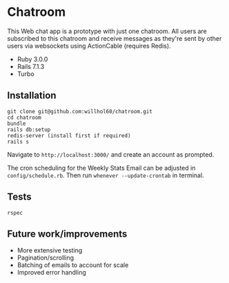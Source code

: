 # Chatroom

This Web chat app is a prototype with just one chatroom. All users are subscribed to this chatroom and receive messages as they're sent by other users via websockets using ActionCable (requires Redis). 

* Ruby 3.0.0
* Rails 7.1.3
* Turbo

## Installation
    git clone git@github.com:willhol60/chatroom.git
    cd chatroom
    bundle
    rails db:setup
    redis-server (install first if required)
    rails s

Navigate to `http://localhost:3000/` and create an account as prompted.

The cron scheduling for the Weekly Stats Email can be adjusted in `config/schedule.rb`. Then run `whenever --update-crontab` in terminal.

## Tests
    rspec

## Future work/improvements
* More extensive testing
* Pagination/scrolling
* Batching of emails to account for scale
* Improved error handling
